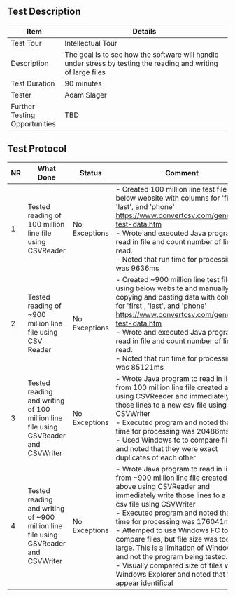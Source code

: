 
## Test Description
|Item                              | Details                   |
|----------------------------------|----------------------------|
|Test Tour                         | Intellectual Tour         |
|Description                       | The goal is to see how the software will handle under stress by testing the reading and writing of large files|
|Test Duration                     | 90 minutes |
|Tester                            | Adam Slager |
|Further Testing <br> Opportunities| TBD|

## Test Protocol
|NR | What Done                   | Status        |    Comment     | Test Artifacts |
|---|-----------------------------|---------------|----------------|----------------|
|1  | Tested reading of 100 million line file using CSVReader |  No Exceptions | - Created 100 million line test file using below website with columns for 'first', 'last', and 'phone'  https://www.convertcsv.com/generate-test-data.htm<br>- Wrote and executed Java program to read in file and count number of lines read.<br> - Noted that run time for processing file was 9636ms|- [Test Script](/test/IntellectualTour1.java)<br>- [Test Execution](/Image/E1_Test1.png)
|2 | Tested reading of ~900 million line file using CSV Reader | No Exceptions | - Created ~900 million line test file using below website and manually copying and pasting data with columns for 'first', 'last', and 'phone'  https://www.convertcsv.com/generate-test-data.htm<br>- Wrote and executed Java program to read in file and count number of lines read.<br> - Noted that run time for processing file was 85121ms|- [Test Script](/test/IntellectualTour1.java)<br>- [Test Execution](/Image/E1_Test2.png)
|3| Tested reading and writing of 100 million line file using CSVReader and CSVWriter | No Exceptions | - Wrote Java program to read in lines from 100 million line file created above using CSVReader and immediately write those lines to a new csv file using CSVWriter<br> - Executed program and noted that run time for processing was 20486ms<br>- Used Windows fc to compare files and noted that they were exact duplicates of each other| - [Test Script](/test/IntellectualTour1.java)<br>- [Test Execution](/Image/E1_Test3a.png)<br>- [Output Verification](/Image/E1_Test3c.png)
|4| Tested reading and writing of ~900 million line file using CSVReader and CSVWriter | No Exceptions | - Wrote Java program to read in lines from ~900 million line file created above using CSVReader and immediately write those lines to a new csv file using CSVWriter<br> - Executed program and noted that run time for processing was 176041ms<br>- Attemped to use Windows FC to compare files, but file size was too large.  This is a limitation of Windows FC and not the program being tested.<br>- Visually compared size of files with Windows Explorer and noted that files appear identifical| - [Test Script](/test/IntellectualTour1.java)<br>- [Test Execution](/Image/E1_Test4a.png)<br>- [Output Verification](/Image/E1_Test4b.png)
